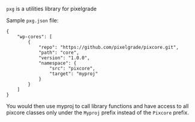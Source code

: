 `pxg` is a utilities library for pixelgrade

Sample `pxg.json` file:

	{
		"wp-cores": [
			{
				"repo": "https://github.com/pixelgrade/pixcore.git",
				"path": "core",
				"version": "1.0.0",
				"namespace": {
					"src": "pixcore",
					"target": "myproj"
				}
			}
		]
	}

You would then use myproj to call library functions and have access to all
pixcore classes only under the `Myproj` prefix instead of the `Pixcore` prefix.
